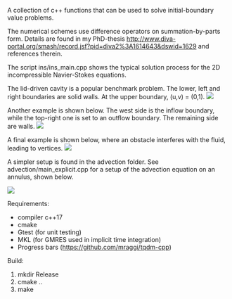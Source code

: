 A collection of c++ functions that can be used to solve initial-boundary value problems.

The numerical schemes use difference operators on summation-by-parts form. Details are found in my PhD-thesis
http://www.diva-portal.org/smash/record.jsf?pid=diva2%3A1614643&dswid=1629 and references therein.

The script ins/ins_main.cpp shows the typical solution process for the 2D incompressible Navier-Stokes equations.

The lid-driven cavity is a popular benchmark problem. The lower, left and right boundaries are solid walls.
At the upper boundary, (u,v) = (0,1).
![](https://github.com/frla4413/sbpp/blob/main/images/cavity.png)

Another example is shown below. The west side is the inflow boundary, while the top-right one is set to an outflow boundary. The remaining side are walls.
![](https://github.com/frla4413/sbpp/blob/main/gifs/channel.gif)

A final example is shown below, where an obstacle interferes with the fluid, leading to vertices.
![](https://github.com/frla4413/sbpp/blob/main/gifs/vorticity.gif)

A simpler setup is found in the advection folder. See advection/main_explicit.cpp for a setup of the advection equation on an annulus, shown below.

![](https://github.com/frla4413/sbpp/blob/main/gifs/annulus.gif)

Requirements:
* compiler c++17
* cmake
* Gtest (for unit testing)
* MKL (for GMRES used in implicit time integration)
* Progress bars (https://github.com/mraggi/tqdm-cpp)

Build:
1. mkdir Release 
2. cmake ..
3. make


